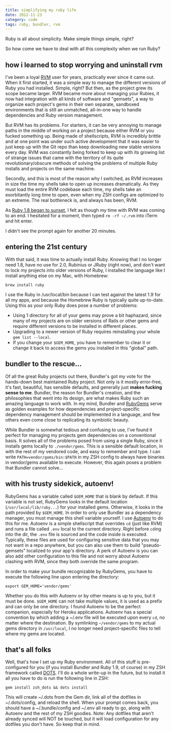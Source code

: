 ```yaml
---
title: simplifying my ruby life
date: 2012-11-23
category: code
tags: ruby, bundler, rvm
---
```


Ruby is all about simplicity. Make simple things simple, right?

So how come we have to deal with all this complexity when we run Ruby?

## how i learned to stop worrying and uninstall rvm

I've been a loyal [RVM](http://rvm.io) user for years, practically ever since it came out. When it
first started, it was a simple way to manage the different versions of Ruby you had installed.
Simple, right? But then, as the project grew its scope became larger. RVM became more about managing
your Rubies, it now had integration with all kinds of software and "gemsets", a way to organize each
project's gems in their own separate, sandboxed environments that is still an unmatched, all-in-one
way to handle dependencies and Ruby version management.

But RVM has its problems. For starters, it can be very annoying to manage paths in the middle of
working on a project because either RVM or you fucked something up. Being made of shellscripts, RVM
is incredibly brittle and at one point was under such active development that it was easier to just
keep up with the Git repo than keep downloading new stable versions every day. RVM was constantly
being forked to keep up with its growing list of strange issues that came with the territory of its
quite revolutionary/obscure methods of solving the problems of multiple Ruby installs and projects
on the same machine.

Secondly, and this is most of the reason why I switched, as RVM increases in size the time my shells
take to open up increases dramatically. As they must load the entire RVM codebase each time, my
shells take an exorbitantly long time to open, even when my ZSH configs are optimized to an extreme.
The real bottleneck is, and always has been, RVM.

As [Ruby 1.8 began to sunset](https://www.engineyard.com/blog/2012/ruby-1-8-7-and-ree-end-of-life/),
 I felt as though my time with RVM was coming to an end. I hesitated for a moment, then typed
`rm -rf ~/.rvm` into iTerm and hit enter.

I didn't see the prompt again for another 20 minutes.

## entering the 21st century

With that said, it was time to actually install Ruby. Knowing that I no longer need 1.8, have no use
for 2.0, Rubinius or JRuby (right now), and don't want to lock my projects into older versions of Ruby, I installed
the language like I install anything else on my Mac, with Homebrew:

    brew install ruby

I use the Ruby in /usr/local/bin because I can test against the latest 1.9 for all my apps, and
because the Homebrew Ruby is typically quite up-to-date. Using this as your only Ruby does pose a
number of problems:

- Using 1 directory for all of your gems may prove a bit haphazard, since many of my projects are
  on older versions of Rails or other gems and require different versions to be installed in different
  places.
- Upgrading to a newer version of Ruby requires reinstalling your whole `gem list --local`.
- If you change your `$GEM_HOME`, you have to remember to clear it or change it back to access the
  gems you installed in this "global" path.

## bundler to the rescue...

Of all the great Ruby projects out there, Bundler's got my vote for the hands-down best maintained
Ruby project. Not only is it mostly error-free, it's fast, beautiful, has sensible defaults, and
generally just **makes fucking sense to me**. Bundler, the reason for Bundler's creation, and the
philosophies that went into its design, are what makes Ruby such an amazing language to work with.
In my mind, Bundler and [RubyGems](http://rubygems.org) serve as golden examples for how
dependencies and project-specific dependency management should be implemented in a language, and few
others even come close to replicating its symbiotic beauty.

While Bundler is somewhat tedious and confusing to use, I've found it perfect for managing my
projects gem dependencies on a conventional basis. It solves all of the problems posed from using a
single Ruby, since it installs gems locally to `./vendor/gems`. This is a sensible default location,
in with the rest of my vendored code, and easy to remember and type. I can write
`PATH=vendor/gems/bin:$PATH` in my ZSH config to always have binaries in vendor/gems available to
execute. However, this again poses a problem that Bundler cannot solve...

## with his trusty sidekick, autoenv!

RubyGems has a variable called `$GEM_HOME` that is blank by default. If this variable is not set,
RubyGems looks in the default location (`/usr/local/lib/ruby...`) for your installed gems.
Otherwise, it looks in the path provided by `$GEM_HOME`. In order to only use Bundler as a
dependency manager, you must manage this shell variable yourself. I use [Autoenv](http://github.com/kennethreitz/autoenv) to do
this for me. Autoenv is a simple shellscript that overrides `cd` (just like RVM) and runs a file
called `.env` local to the current directory. Right before `cd`ing into the dir, the `.env` file is
sourced and the code inside is executed. Typically, these files are used for configuring sensitive
data that you may not want in a repo anywhere, but you can also use them to build "pseudo-gemsets"
localized to your app's directory. A perk of Autoenv is you can also add other configuration to this
file and not worry about Autoenv clashing with RVM, since they both override the same program.

In order to make your bundle recognizable by RubyGems, you have to execute the following line upon
entering the directory:

    export GEM_HOME='vendor/gems'

Whether you do this with Autoenv or by other means is up to you, but it must be done. `$GEM_HOME` can not
take multiple values, it is used as a prefix and can only be one directory. I found Autoenv to be
the perfect companion, especially for Heroku applications. Autoenv has a special convention by which
adding a ~/.env file will be executed upon every `cd`, no matter where the destination. By
symlinking `~/vendor/gems` to my actual gems directory in `/usr/local`, I no longer need
project-specific files to tell where my gems are located.

## that's all folks

Well, that's how I set up my Ruby environment. All of this stuff is pre-configured for you (if you install
Bundler and Ruby 1.9, of course) in my ZSH framework called [DOTS](http://github.com/tubbo/dots). I'll do a whole
write-up in the future, but to install it all you have to do is run the following line in ZSH:

    gem install zsh_dots && dots install

This will create ~/.dots from the Gem dir, link all of the dotfiles in ~/.dots/config, and reload the shell.
When your prompt comes back, you should have a ~/.bundle/config and ~/.env all ready to go, along with Autoenv
and the rest of my ZSH goodies. Note: Any dotfiles that aren't already synced will NOT be touched,
but it will load configuration for any dotfiles you don't have. So keep that in mind.
